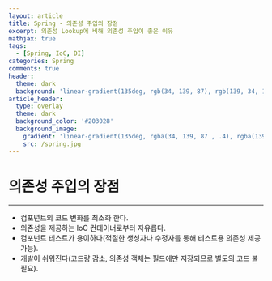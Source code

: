 ```yaml
---
layout: article
title: Spring - 의존성 주입의 장점
excerpt: 의존성 Lookup에 비해 의존성 주입이 좋은 이유
mathjax: true
tags:
  - [Spring, IoC, DI]
categories: Spring
comments: true
header:
  theme: dark
  background: 'linear-gradient(135deg, rgb(34, 139, 87), rgb(139, 34, 139))'
article_header:
  type: overlay
  theme: dark
  background_color: '#203028'
  background_image:
    gradient: 'linear-gradient(135deg, rgba(34, 139, 87 , .4), rgba(139, 34, 139, .4))'
    src: /spring.jpg
---
```


# 의존성 주입의 장점

---

- 컴포넌트의 코드 변화를 최소화 한다.
- 의존성을 제공하는 IoC 컨테이너로부터 자유롭다.
- 컴포넌트 테스트가 용이하다(적절한 생성자나 수정자를 통해 테스트용 의존성 제공 가능).
- 개발이 쉬워진다(코드량 감소, 의존성 객체는 필드에만 저장되므로 별도의 코드 불필요).

